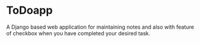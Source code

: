 # ToDoapp
A Django based web application for maintaining notes and also with feature of checkbox when you have completed your desired task.
